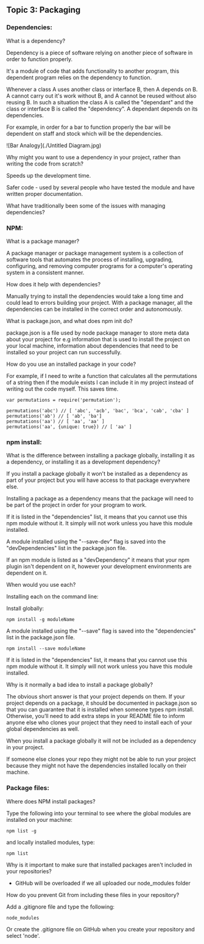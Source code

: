 ## Topic 3: Packaging

### Dependencies:

What is a dependency?

Dependency is a piece of software relying on another piece of software in order to function properly.

It's a module of code that adds functionality to another program, this dependent program relies on the dependency to function.

Whenever a class A uses another class or interface B, then A depends on B. A cannot carry out it's work without B, and A cannot be reused without also reusing B. In such a situation the class A is called the "dependant" and the class or interface B is called the "dependency". A dependant depends on its dependencies.

For example, in order for a bar to function properly the bar will be dependent on staff and stock which will be the dependencies.

![Bar Analogy](./Untitled Diagram.jpg)

Why might you want to use a dependency in your project, rather than writing the code from scratch?

Speeds up the development time.

Safer code - used by several people who have tested the module and have written proper documentation.

What have traditionally been some of the issues with managing dependencies?


### NPM:

What is a package manager?

A package manager or package management system is a collection of software tools that automates the process of installing, upgrading, configuring, and removing computer programs for a computer's operating system in a consistent manner.

How does it help with dependencies?

Manually trying to install the dependencies would take a long time and could lead to errors building your project. With a package manager, all the dependencies can be installed in the correct order and autonomously.


What is package.json, and what does npm init do?

package.json is a file used by node package manager to store meta data about your project for e.g information that is used to install the project on your local machine, information about dependencies that need to be installed so your project can run successfully.


How do you use an installed package in your code?

For example, if I need to write a function that calculates all the permutations of a string then if the module exists I can include it in my project instead of writing out the code myself. This saves time.


```
var permutations = require('permutation');

permutations('abc') // [ 'abc', 'acb', 'bac', 'bca', 'cab', 'cba' ]
permutations('ab') // [ 'ab', 'ba']
permutations('aa') // [ 'aa', 'aa' ]
permutations('aa', {unique: true}) // [ 'aa' ]
```

### npm install:

What is the difference between installing a package globally, installing it as a dependency, or installing it as a development dependency?

If you install a package globally it won't be installed as a dependency as part of your project but you will have access to that package everywhere else.

Installing a package as a dependency means that the package will need to be part of the project in order for your program to work.

If it is listed in the "dependencies" list, it means that you cannot use this npm module without it. It simply will not work unless you have this module installed.


A module installed using the "--save-dev" flag is saved into the "devDependencies" list in the package.json file.

If an npm module is listed as a "devDependency" it means that your npm plugin isn't dependent on it, however your development environments are dependent on it.

When would you use each?

Installing each on the command line:

Install globally:

```
npm install -g moduleName

```

A module installed using the "--save" flag is saved into the "dependencies" list in the package.json file.

```
npm install --save moduleName
```

If it is listed in the "dependencies" list, it means that you cannot use this npm module without it. It simply will not work unless you have this module installed.


Why is it normally a bad idea to install a package globally?

The obvious short answer is that your project depends on them. If your project depends on a package, it should be documented in package.json so that you can guarantee that it is installed when someone types npm install. Otherwise, you’ll need to add extra steps in your README file to inform anyone else who clones your project that they need to install each of your global dependencies as well.

When you install a package globally it will not be included as a dependency in your project.

If someone else clones your repo they might not be able to run your project because they might not have the dependencies installed locally on their machine.

### Package files:

Where does NPM install packages?

Type the following into your terminal to see where the global modules are installed on your machine:

```
npm list -g
```

and locally installed modules, type:

```
npm list
```

Why is it important to make sure that installed packages aren't included in your repositories?

- GitHub will be overloaded if we all uploaded our node_modules folder


How do you prevent Git from including these files in your repository?

Add a .gitignore file and type the following:

```
node_modules
```

Or create the .gitignore file on GitHub when you create your repository and select 'node'.
